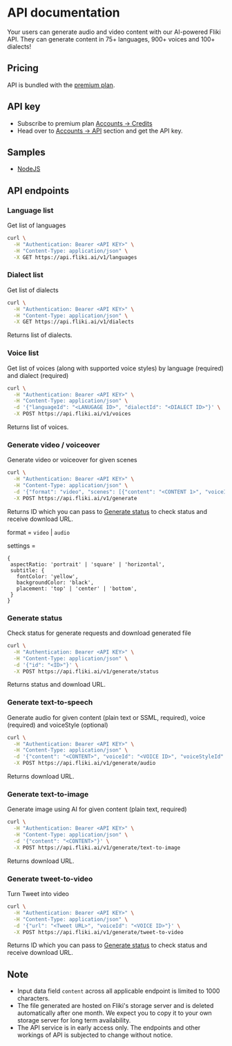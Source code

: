 # API documentation
Your users can generate audio and video content with our AI-powered Fliki API. They can generate content in 75+ languages, 900+ voices and 100+ dialects!

## Pricing
API is bundled with the [premium plan](https://fliki.ai/pricing).

## API key
- Subscribe to premium plan [Accounts → Credits](https://app.fliki.ai/account)
- Head over to [Accounts → API](https://app.fliki.ai/account/api) section and get the API key.

## Samples
- [NodeJS](samples/node)

## API endpoints

### Language list
Get list of languages
```bash
curl \
  -H "Authentication: Bearer <API KEY>" \
  -H "Content-Type: application/json" \
  -X GET https://api.fliki.ai/v1/languages
```

### Dialect list
Get list of dialects
```bash
curl \
  -H "Authentication: Bearer <API KEY>" \
  -H "Content-Type: application/json" \
  -X GET https://api.fliki.ai/v1/dialects
```
Returns list of dialects.

### Voice list
Get list of voices (along with supported voice styles) by language (required) and dialect (required)
```bash
curl \
  -H "Authentication: Bearer <API KEY>" \
  -H "Content-Type: application/json" \
  -d '{"languageId": "<LANUGAGE ID>", "dialectId": "<DIALECT ID>"}' \
  -X POST https://api.fliki.ai/v1/voices
```
Returns list of voices.

### Generate video / voiceover
Generate video or voiceover for given scenes
```bash
curl \
  -H "Authentication: Bearer <API KEY>" \
  -H "Content-Type: application/json" \
  -d '{"format": "video", "scenes": [{"content": "<CONTENT 1>", "voiceId": "<VOICE ID>"}, {"content": "<CONTENT 2>", "voiceId": "<VOICE ID>"}], "settings": {}}' \
  -X POST https://api.fliki.ai/v1/generate
```
Returns ID which you can pass to [Generate status](#generate-status) to check status and receive download URL.

format = `video` | `audio`

settings = 

```
{
 aspectRatio: 'portrait' | 'square' | 'horizontal',
 subtitle: {
   fontColor: 'yellow',
   backgroundColor: 'black',
   placement: 'top' | 'center' | 'bottom',
 }
}
```

### Generate status
Check status for generate requests and download generated file
```bash
curl \
  -H "Authentication: Bearer <API KEY>" \
  -H "Content-Type: application/json" \
  -d '{"id": "<ID>"}' \
  -X POST https://api.fliki.ai/v1/generate/status
```
Returns status and download URL.

### Generate text-to-speech
Generate audio for given content (plain text or SSML, required), voice (required) and voiceStyle (optional)
```bash
curl \
  -H "Authentication: Bearer <API KEY>" \
  -H "Content-Type: application/json" \
  -d '{"content": "<CONTENT>", "voiceId": "<VOICE ID>", "voiceStyleId": "<VOICE STYLE ID>"}' \
  -X POST https://api.fliki.ai/v1/generate/audio
```
Returns download URL.

### Generate text-to-image
Generate image using AI for given content (plain text, required)
```bash
curl \
  -H "Authentication: Bearer <API KEY>" \
  -H "Content-Type: application/json" \
  -d '{"content": "<CONTENT>"}' \
  -X POST https://api.fliki.ai/v1/generate/text-to-image
```
Returns download URL.

### Generate tweet-to-video
Turn Tweet into video
```bash
curl \
  -H "Authentication: Bearer <API KEY>" \
  -H "Content-Type: application/json" \
  -d '{"url": "<Tweet URL>", "voiceId": "<VOICE ID>"}' \
  -X POST https://api.fliki.ai/v1/generate/tweet-to-video
```
Returns ID which you can pass to [Generate status](#generate-status) to check status and receive download URL.

## Note
- Input data field `content` across all applicable endpoint is limited to 1000 characters.
- The file generated are hosted on Fliki's storage server and is deleted automatically after one month. We expect you to copy it to your own storage server for long term availability.
- The API service is in early access only. The endpoints and other workings of API is subjected to change without notice.
